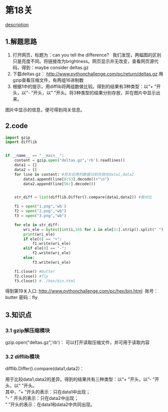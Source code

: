 # 第18关

[description](http://www.pythonchallenge.com/pc/return/balloons.html)

## 1.解题思路
1. 打开网页，标题为：can you tell the difference?   
我们发现，两幅图的区别只是亮度不同。将链接改为brightness。网页显示并无改变，查看网页源代码，得到：maybe consider deltas.gz 
2. 下载deltas.gz： http://www.pythonchallenge.com/pc/return/deltas.gz
用gzip查看压缩文件，有两组16进制数  
3. 根据1中的提示，用difflib将两组数做比较。得到的结果有3种类型：以“+ ”开头，以“- ”开头，以“  ”开头。将3种类型的结果分别存放，并在图片中显示出来。   


图片中显示的信息，便可得到闯关信息。

## 2.code
```python
import gzip
import difflib


if __name__ == "__main__":
    content = gzip.open("deltas.gz",'rb').readlines()
    data1 = []
    data2 = []
    for line in content: #将左右两列数据分别存放在data1,data2
        data1.append(line[0:53].decode()+"\n")
        data2.append(line[56:].decode())


    str_diff = list(difflib.Differ().compare(data1,data2)) #做对比

    f1 = open("1.png",'wb')
    f2 = open("2.png","wb")
    f3 = open("3.png","wb")

    for ele in str_diff:
        wri_ele = bytes([int(i,16) for i in ele[2:].strip().split(" ") if i])
        print(wri_ele)
        if ele[0] == "+":
            f1.write(wri_ele)
        elif ele[0] == "-":
            f2.write(wri_ele)
        else:
            f3.write(wri_ele)

    f1.close() #butter
    f2.close() #fly
    f3.close() #../hex/bin.html

```
得到第19关入口: http://www.pythonchallenge.com/pc/hex/bin.html  账号：butter 密码：fly  
## 3.知识点
### 3.1 gzip解压缩模块
gzip.open("deltas.gz",'rb')： 可以打开读取压缩文件，并可用于读取内容

### 3.2 difflib模块
difflib.Differ().compare(data1,data2)：    


用于比较data1,data2的差异。得到的结果共有三种类型：以“+ ”开头，以“- ”开头，以“  ”开头。   
其中，“+ ”开头的表示：只在data1中出现；  
“- ” 开头的表示：只在data2中出现；  
“  ”开头的表示：在data1和data2中共同出现。






